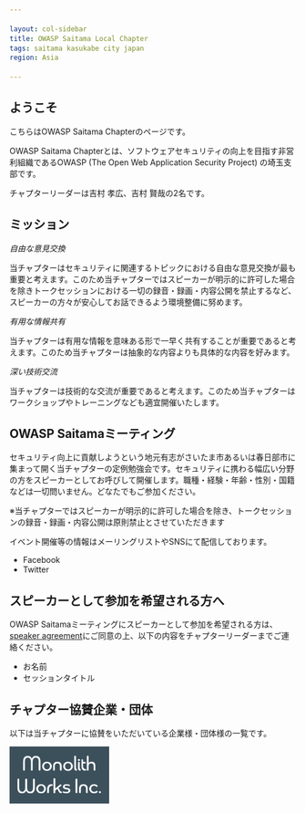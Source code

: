 ```yaml
---

layout: col-sidebar
title: OWASP Saitama Local Chapter
tags: saitama kasukabe city japan
region: Asia

---
```


## ようこそ

こちらはOWASP Saitama Chapterのページです。

OWASP Saitama Chapterとは、ソフトウェアセキュリティの向上を目指す非営利組織であるOWASP (The Open Web Application Security Project) の埼玉支部です。

チャプターリーダーは吉村 孝広、吉村 賢哉の2名です。

## ミッション

*自由な意見交換*

当チャプターはセキュリティに関連するトピックにおける自由な意見交換が最も重要と考えます。このため当チャプターではスピーカーが明示的に許可した場合を除きトークセッションにおける一切の録音・録画・内容公開を禁止するなど、スピーカーの方々が安心してお話できるよう環境整備に努めます。

*有用な情報共有*

当チャプターは有用な情報を意味ある形で一早く共有することが重要であると考えます。このため当チャプターは抽象的な内容よりも具体的な内容を好みます。

*深い技術交流*

当チャプターは技術的な交流が重要であると考えます。このため当チャプターはワークショップやトレーニングなども適宜開催いたします。


## OWASP Saitamaミーティング
セキュリティ向上に貢献しようという地元有志がさいたま市あるいは春日部市に集まって開く当チャプターの定例勉強会です。セキュリティに携わる幅広い分野の方をスピーカーとしてお呼びして開催します。職種・経験・年齢・性別・国籍などは一切問いません。どなたでもご参加ください。

※当チャプターではスピーカーが明示的に許可した場合を除き、トークセッションの録音・録画・内容公開は原則禁止とさせていただきます

イベント開催等の情報はメーリングリストやSNSにて配信しております。

* Facebook
* Twitter

## スピーカーとして参加を希望される方へ

OWASP Saitamaミーティングにスピーカーとして参加を希望される方は、[speaker agreement](/www-policy/speaker-agreement)にご同意の上、以下の内容をチャプターリーダーまでご連絡ください。

 * お名前
 * セッションタイトル

## チャプター協賛企業・団体

以下は当チャプターに協賛をいただいている企業様・団体様の一覧です。

[<img alt="Monolith Works Inc." src="/assets/images/monolithworks.png" height="100" >](https://monolithworks.co.jp/)
